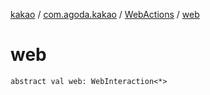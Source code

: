 [kakao](../../index.md) / [com.agoda.kakao](../index.md) / [WebActions](index.md) / [web](.)

# web

`abstract val web: WebInteraction<*>`